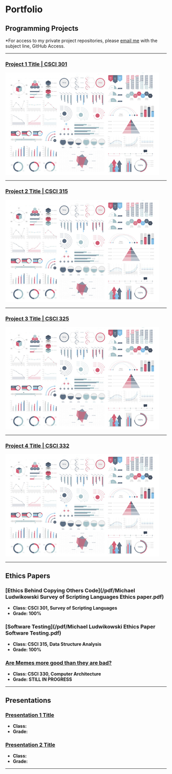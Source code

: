 Portfolio
=========

Programming Projects
--------------------

*For access to my private project repositories, please [email me](mailto:MRLudwikowski@csustudent.net?subject=GitHub%20Access) with the subject line, GitHub Access.

---
### [Project 1 Title | CSCI 301](project1)

![Project 1 Thumbnail Name](images/dummy_thumbnail.jpg)

---
### [Project 2 Title | CSCI 315](project1)

![Project 2 Thumbnail Name](images/dummy_thumbnail.jpg)

---
### [Project 3 Title | CSCI 325](project1)

![Project 3 Thumbnail Name](images/dummy_thumbnail.jpg)

---
### [Project 4 Title | CSCI 332](project1)

![Project 4 Thumbnail Name](images/dummy_thumbnail.jpg)

---

Ethics Papers
-------------

### [Ethics Behind Copying Others Code](/pdf/Michael Ludwikowski Survey of Scripting Languages Ethics paper.pdf)

-   **Class: CSCI 301, Survey of Scripting Languages**  
-   **Grade: 100%**

### [Software Testing](/pdf/Michael Ludwikowski Ethics Paper Software Testing.pdf)

-   **Class: CSCI 315, Data Structure Analysis** 
-   **Grade: 100%**

### [Are Memes more good than they are bad?](/pdf/sample_presentation.pdf)

-   **Class: CSCI 330, Computer Architecture** 
-   **Grade: STILL IN PROGRESS**

---

Presentations
-------------

### [Presentation 1 Title](/pdf/sample_presentation.pdf)

- **Class:** 
- **Grade:**


### [Presentation 2 Title](/pdf/sample_presentation.pdf)

- **Class:** 
- **Grade:**

---
<!-- Remove above link if you don't want to attributive -->
